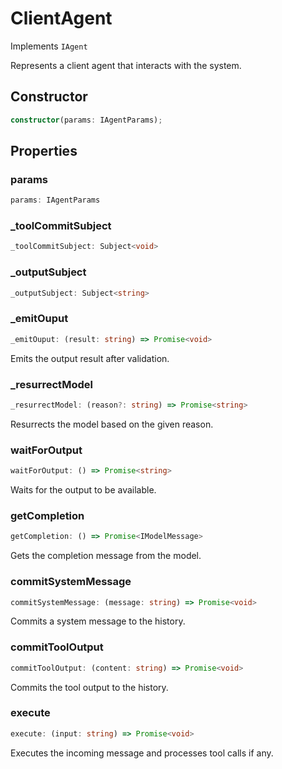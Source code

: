 # ClientAgent

Implements `IAgent`

Represents a client agent that interacts with the system.

## Constructor

```ts
constructor(params: IAgentParams);
```

## Properties

### params

```ts
params: IAgentParams
```

### _toolCommitSubject

```ts
_toolCommitSubject: Subject<void>
```

### _outputSubject

```ts
_outputSubject: Subject<string>
```

### _emitOuput

```ts
_emitOuput: (result: string) => Promise<void>
```

Emits the output result after validation.

### _resurrectModel

```ts
_resurrectModel: (reason?: string) => Promise<string>
```

Resurrects the model based on the given reason.

### waitForOutput

```ts
waitForOutput: () => Promise<string>
```

Waits for the output to be available.

### getCompletion

```ts
getCompletion: () => Promise<IModelMessage>
```

Gets the completion message from the model.

### commitSystemMessage

```ts
commitSystemMessage: (message: string) => Promise<void>
```

Commits a system message to the history.

### commitToolOutput

```ts
commitToolOutput: (content: string) => Promise<void>
```

Commits the tool output to the history.

### execute

```ts
execute: (input: string) => Promise<void>
```

Executes the incoming message and processes tool calls if any.
